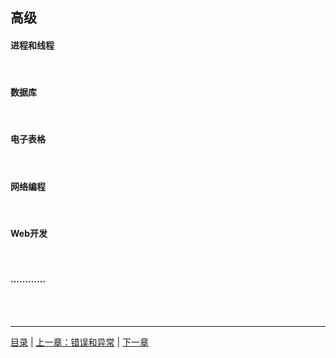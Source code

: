 ## 高级

#### 进程和线程
<br>

#### 数据库
<br>

#### 电子表格
<br>

#### 网络编程
<br>

#### Web开发
<br>

#### …………

<br><br>

-----

[目录](https://github.com/ykqmain/Learning-Python-with-Git) | [上一章：错误和异常](https://github.com/ykqmain/Learning-Python-with-Git/blob/master/text/7.md) | [下一章](https://www.python.org)
